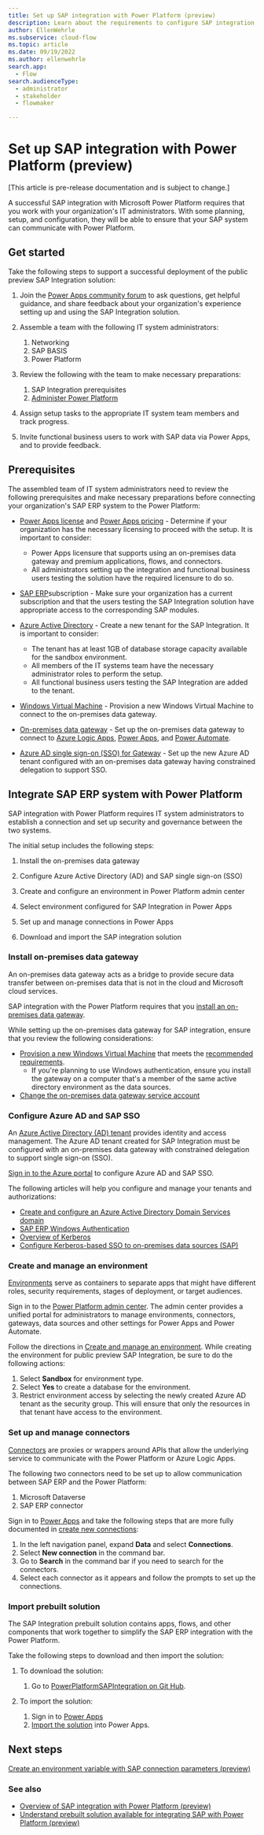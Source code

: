 ```yaml
---
title: Set up SAP integration with Power Platform (preview)
description: Learn about the requirements to configure SAP integration, and prepare your on-premises SAP infrastructure to connect with Power Platform.
author: EllenWehrle
ms.subservice: cloud-flow
ms.topic: article
ms.date: 09/19/2022
ms.author: ellenwehrle
search.app: 
  - Flow
search.audienceType: 
  - administrator
  - stakeholder
  - flowmaker

---
```


# Set up SAP integration with Power Platform (preview)

[This article is pre-release documentation and is subject to change.]

A successful SAP integration with Microsoft Power Platform requires that you work with your organization's IT administrators. With some planning, setup, and configuration, they will be able to ensure that your SAP system can communicate with Power Platform.

## Get started

Take the following steps to support a successful deployment of the public preview SAP Integration solution:

1. Join the [Power Apps community forum](https://aka.ms/sap-powerusers-community) to ask questions, get helpful guidance, and share feedback about your organization's experience setting up and using the SAP Integration solution.

1. Assemble a team with the following IT system administrators:
    1. Networking
    1. SAP BASIS
    1. Power Platform

1. Review the following with the team to make necessary preparations:
    1. SAP Integration prerequisites
    1. [Administer Power Platform](/power-platform/admin/admin-documentation)

1. Assign setup tasks to the appropriate IT system team members and track progress.

1. Invite functional business users to work with SAP data via Power Apps, and to provide feedback.

## Prerequisites

The assembled team of IT system administrators need to review the following prerequisites and make necessary preparations before connecting your organization's SAP ERP system to the Power Platform:

- [Power Apps license](/power-platform/admin/about-powerapps-perapp) and [Power Apps pricing](https://powerapps.microsoft.com/en-us/pricing/) - Determine if your organization has the necessary licensing to proceed with the setup. It is important to consider:
  - Power Apps licensure that supports using an on-premises data gateway and premium applications, flows, and connectors.
  - All administrators setting up the integration and functional business users testing the solution have the required licensure to do so.

- [SAP ERP](<https://www.sap.com/>)subscription - Make sure your organization has a current subscription and that the users testing the SAP Integration solution have appropriate access to the corresponding SAP modules.

- [Azure Active Directory](/azure/active-directory/develop/quickstart-create-new-tenant) - Create a new tenant for the SAP Integration.  It is important to consider:
  - The tenant has at least 1GB of database storage capacity available for the sandbox environment.
  - All members of the IT systems team have the necessary administrator roles to perform the setup.
  - All functional business users testing the SAP Integration are added to the tenant.

- [Windows Virtual Machine](/virtualization/hyper-v-on-windows/quick-start/quick-create-virtual-machine) - Provision a new Windows Virtual Machine to connect to the on-premises data gateway.

- [On-premises data gateway](/data-integration/gateway/service-gateway-install) - Set up the on-premises data gateway to connect to [Azure Logic Apps](/azure/logic-apps/logic-apps-gateway-install), [Power Apps](/power-apps/maker/canvas-apps/gateway-reference), and [Power Automate](/power-automate/gateway-reference).

- [Azure AD single sign-on (SSO) for Gateway](/power-bi/admin/service-admin-portal-integration#azure-ad-single-sign-on-sso-for-gateway) - Set up the new Azure AD tenant configured with an on-premises data gateway having constrained delegation to support SSO.

## Integrate SAP ERP system with Power Platform

SAP integration with Power Platform requires IT system administrators to establish a connection and set up security and governance between the two systems.

The initial setup includes the following steps:

1. Install the on-premises data gateway

1. Configure Azure Active Directory (AD) and SAP single sign-on (SSO)

1. Create and configure an environment in Power Platform admin center

1. Select environment configured for SAP Integration in Power Apps

1. Set up and manage connections in Power Apps

1. Download and import the SAP integration solution

### Install on-premises data gateway

An on-premises data gateway acts as a bridge to provide secure data transfer between on-premises data that is not in the cloud and Microsoft cloud services.

SAP integration with the Power Platform requires that you [install an on-premises data gateway](/data-integration/gateway/service-gateway-install).

While setting up the on-premises data gateway for SAP integration, ensure that you review the following considerations:

- [Provision a new Windows Virtual Machine](/system-center/vmm/provision-vms) that meets the [recommended requirements](/data-integration/gateway/service-gateway-install#recommended).
  - If you're planning to use Windows authentication, ensure you install the gateway on a computer that's a member of the same active directory environment as the data sources.
- [Change the on-premises data gateway service account](/data-integration/gateway/service-gateway-service-account)

### Configure Azure AD and SAP SSO

An [Azure Active Directory (AD) tenant](/azure/cloud-adoption-framework/ready/landing-zone/design-area/azure-ad-define) provides identity and access management. The Azure AD tenant created for SAP Integration must be configured with an on-premises data gateway with constrained delegation to support single sign-on (SSO).

[Sign in to the Azure portal](<https://www.portal.azure.com>) to configure Azure AD and SAP SSO.

The following articles will help you configure and manage your tenants and authorizations:

- [Create and configure an Azure Active Directory Domain Services domain](/azure/active-directory-domain-services/tutorial-create-instance)  
- [SAP ERP Windows Authentication](/connectors/saperp/#authentication)
- [Overview of Kerberos](/data-integration/gateway/service-gateway-service-account)
- [Configure Kerberos-based SSO to on-premises data sources (SAP)](/power-bi/connect-data/service-gateway-sso-kerberos)

### Create and manage an environment

[Environments](/power-platform/admin/environments-overview) serve as containers to separate apps that might have different roles, security requirements, stages of deployment, or target audiences.

Sign in to the [Power Platform admin center](<https://go.microsoft.com/fwlink/p/?linkid=2208369>). The admin center provides a unified portal for administrators to manage environments, connectors, gateways, data sources and other settings for Power Apps and Power Automate.

Follow the directions in [Create and manage an environment](/power-platform/admin/create-environment). While creating the environment for public preview SAP Integration, be sure to do the following actions:

1. Select **Sandbox** for environment type.
1. Select **Yes** to create a database for the environment.
1. Restrict environment access by selecting the newly created Azure AD tenant as the security group. This will ensure that only the resources in that tenant have access to the environment.

### Set up and manage connectors

[Connectors](/connectors/connectors) are proxies or wrappers around APIs that allow the underlying service to communicate with the Power Platform or Azure Logic Apps.

The following two connectors need to be set up to allow communication between SAP ERP and the Power Platform:

1. Microsoft Dataverse
1. SAP ERP connector

Sign in to [Power Apps](<https://go.microsoft.com/fwlink/p/?linkid=2208275>) and take the following steps that are more fully documented in [create new connections](/power-apps/maker/canvas-apps/add-manage-connections#create-a-new-connection):

1. In the left navigation panel, expand **Data** and select **Connections**.
1. Select **New connection** in the command bar.
1. Go to **Search** in the command bar if you need to search for the connectors.
1. Select each connector as it appears and follow the prompts to set up the connections.

### Import prebuilt solution

The SAP Integration prebuilt solution contains apps, flows, and other components that work together to simplify the SAP ERP integration with the Power Platform.

Take the following steps to download and then import the solution:

1. To download the solution:
    1. Go to [PowerPlatformSAPIntegration on Git Hub](<https://go.microsoft.com/fwlink/p/?/linkid=2208156>).
  
1. To import the solution:
    1. Sign in to [Power Apps](<https://go.microsoft.com/fwlink/p/?/linkid=2208506>)
    1. [Import the solution](/power-apps/maker/data-platform/import-update-export-solutions) into Power Apps.

## Next steps

[Create an environment variable with SAP connection parameters (preview)](env-variables-connection-refs.md)

### See also

- [Overview of SAP integration with Power Platform (preview)](overview.md)
- [Understand prebuilt solution available for integrating SAP with Power Platform (preview)](solutions.md)
